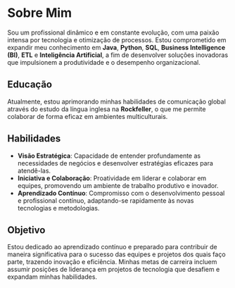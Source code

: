 # Sobre Mim

Sou um profissional dinâmico e em constante evolução, com uma paixão intensa por tecnologia e otimização de processos. Estou comprometido em expandir meu conhecimento em **Java**, **Python**, **SQL**, **Business Intelligence (BI)**, **ETL** e **Inteligência Artificial**, a fim de desenvolver soluções inovadoras que impulsionem a produtividade e o desempenho organizacional.

## Educação

Atualmente, estou aprimorando minhas habilidades de comunicação global através do estudo da língua inglesa na **Rockfeller**, o que me permite colaborar de forma eficaz em ambientes multiculturais.

## Habilidades

- **Visão Estratégica**: Capacidade de entender profundamente as necessidades de negócios e desenvolver estratégias eficazes para atendê-las.
- **Iniciativa e Colaboração**: Proatividade em liderar e colaborar em equipes, promovendo um ambiente de trabalho produtivo e inovador.
- **Aprendizado Contínuo**: Compromisso com o desenvolvimento pessoal e profissional contínuo, adaptando-se rapidamente às novas tecnologias e metodologias.


## Objetivo

Estou dedicado ao aprendizado contínuo e preparado para contribuir de maneira significativa para o sucesso das equipes e projetos dos quais faço parte, trazendo inovação e eficiência. Minhas metas de carreira incluem assumir posições de liderança em projetos de tecnologia que desafiem e expandam minhas habilidades.
